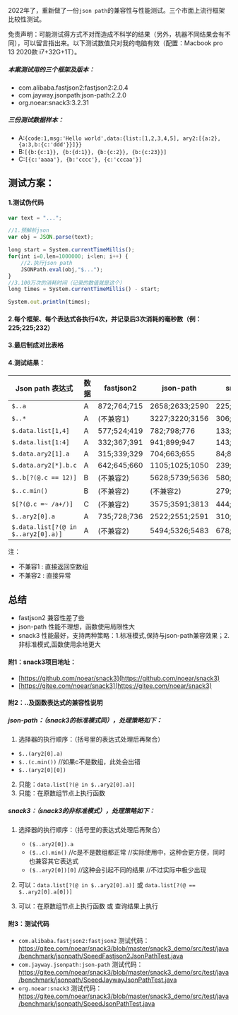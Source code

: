 2022年了，重新做了一份`json path`的兼容性与性能测试。三个市面上流行框架比较性测试。


免责声明：可能测试得方式不对而造成不科学的结果（另外，机器不同结果会有不同），可以留言指出来。以下测试数值只对我的电脑有效（配置：Macbook pro 13 2020款 i7+32G+1T）。


##### 本案测试用的三个框架及版本：
* com.alibaba.fastjson2:fastjson2:2.0.4
* com.jayway.jsonpath:json-path:2.2.0
* org.noear:snack3:3.2.31

##### 三份测试数据样本：
* A:`{code:1,msg:'Hello world',data:{list:[1,2,3,4,5], ary2:[{a:2},{a:3,b:{c:'ddd'}}]}}`
* B:`[{b:{c:1}}, {b:{d:1}}, {b:{c:2}}, {b:{c:23}}]`
* C:`[{c:'aaaa'}, {b:'cccc'}, {c:'cccaa'}]`

## 测试方案：
#### 1.测试伪代码
```javascript
var text = "...";

//1.预解析json
var obj = JSON.parse(text);

long start = System.currentTimeMillis();
for(int i=0,len=1000000; i<len; i++) {
    //2.执行json path
    JSONPath.eval(obj,"$..."); 
}
//3.100万次的消耗时间（记录的数值就是这个）
long times = System.currentTimeMillis() - start;

System.out.println(times);
```
#### 2.每个框架、每个表达式各执行4次，并记录后3次消耗的毫秒数（例：225;225;232）
#### 3.最后制成对比表格

#### 4.测试结果：

| Json path 表达式                       | 数据 | fastjson2   | json-path | snack3 |
|-------------------------------------| --- |-------------| --- | --- |
| `$..a`                              | A | 872;764;715 | 2658;2633;2590 | 225;225;232 |
| `$..*`                              | A | (不兼容1)      | 3227;3220;3156 | 306;315;325 |
| `$.data.list[1,4]`                  | A | 577;524;419 | 782;798;776 | 133;137;131 |
| `$.data.list[1:4]`                  | A | 332;367;391 | 941;899;947 | 143;145;146 |
| `$.data.ary2[1].a`                  | A | 315;339;329 | 704;663;655 | 84;86;80 |
| `$.data.ary2[*].b.c`                | A | 642;645;660 | 1105;1025;1050 | 239;235;237 |
| `$..b[?(@.c == 12)]`                | B | (不兼容2)      | 5628;5739;5636 | 580;535;532 |
| `$..c.min()`                        | B | (不兼容2)      | (不兼容2) | 279;282;285 |
| `$[?(@.c =~ /a+/)]`                 | C | (不兼容2)      | 3575;3591;3813 | 444;423;429 |
| `$..ary2[0].a`                      | A | 735;728;736 | 2522;2551;2591 | 310;311;314 |
| `$.data.list[?(@ in $..ary2[0].a)]` | A | (不兼容2)      | 5494;5326;5483 | 678;674;667 |

注：
* 不兼容1 : 直接返回空数组
* 不兼容2 : 直接异常

## 总结

* fastjson2 兼容性差了些
* json-path 性能不理想，函数使用局限性大
* snack3 性能最好，支持两种策略：1.标准模式,保持与json-path兼容效果；2.非标准模式,函数使用余地更大

#### 附1：snack3项目地址：

* [https://github.com/noear/snack3](https://github.com/noear/snack3)
* [https://gitee.com/noear/snack3](https://gitee.com/noear/snack3)

#### 附2：..及函数表达式的兼容性说明
##### json-path：（snack3的标准模式同），处理策略如下：
1.  选择器的执行顺序：（括号里的表达式处理后再聚合）
   * `$..(ary2[0].a)`
   * `$..(c.min())`   //如果c不是数组，此处会出错
   * `$..(ary2[0][0])`
2. 只能：`data.list[?(@ in $..ary2[0].a)]`
3. 只能：在原数组节点上执行函数

##### snack3：（snack3的非标准模式），处理策略如下：
1. 选择器的执行顺序：（括号里的表达式处理后再聚合）
   * `($..ary2[0]).a`
   * `($..c).min()`    //c是不是数组都正常 //实际使用中，这种会更方便，同时也兼容其它表达式
   * `($..ary2[0])[0]` //这种会引起不同的结果 //不过实际中极少出现
2. 可以：`data.list[?(@ in $..ary2[0].a)]` 或 `data.list[?(@ == $..ary2[0].a[0])]`

3. 可以：在原数组节点上执行函数 或 查询结果上执行

#### 附3：测试代码

* `com.alibaba.fastjson2:fastjson2` 测试代码：https://gitee.com/noear/snack3/blob/master/snack3_demo/src/test/java/benchmark/jsonpath/SpeedFastjson2JsonPathTest.java
* `com.jayway.jsonpath:json-path`  测试代码：https://gitee.com/noear/snack3/blob/master/snack3_demo/src/test/java/benchmark/jsonpath/SpeedJaywayJsonPathTest.java
* `org.noear:snack3`  测试代码：https://gitee.com/noear/snack3/blob/master/snack3_demo/src/test/java/benchmark/jsonpath/SpeedJsonPathTest.java